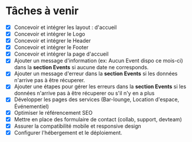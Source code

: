 # Tâches à venir

- [x] Concevoir et intégrer les layout : d'accueil
- [x] Concevoir et intégrer le Logo
- [x] Concevoir et intégrer le Header
- [x] Concevoir et intégrer le Footer
- [x] Concevoir et intégrer la page d'accueil
- [x] Ajouter un message d'information (ex: Aucun Event dispo ce mois-ci) dans la **section Events** si aucune date ne corresponds.
- [x] Ajouter un message d'erreur dans la **section Events** si les données n'arrive pas à être récuperer.
- [x] Ajouter une étapes pour gérer les erreurs dans la **section Events** si les données n'arrive pas à être récuperer ou s'il n'y en a plus
- [x] Développer les pages des services (Bar-lounge, Location d'espace, Événementiel)
- [x] Optimiser le référencement SEO
- [x] Mettre en place des formulaire de contact (collab, support, devteam)
- [x] Assurer la compatibilité mobile et responsive design
- [x] Configurer l'hébergement et le déploiement.
